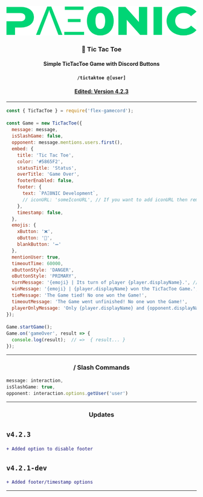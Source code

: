 <div align="center">
  <img src="https://github.com/Paeonic-Development/.github/blob/main/images/Paeonic.png" alt="PΛΞ0NIC Development Banner">
</div>

<div align="center">
  <h3>🔖 Tic Tac Toe</h3>
  <h4>Simple TicTacToe Game with Discord Buttons</h4>
  <h4><code>/tictaktoe @[user]</code></h4>
  <h4><ins>Edited: Version 4.2.3</ins></h4>
</div>

---
```js
const { TicTacToe } = require('flex-gamecord');

const Game = new TicTacToe({
  message: message,
  isSlashGame: false,
  opponent: message.mentions.users.first(),
  embed: {
    title: 'Tic Tac Toe',
    color: '#5865F2',
    statusTitle: 'Status',
    overTitle: 'Game Over',
    footerEnabled: false,
    footer: {
      text: `PΛΞ0NIC Development`,
      // iconURL: 'someIconURL', // If you want to add iconURL then remove the comment and add working url!
    },
    timestamp: false,
  },
  emojis: {
    xButton: '❌',
    oButton: '🔵',
    blankButton: '➖'
  },
  mentionUser: true,
  timeoutTime: 60000,
  xButtonStyle: 'DANGER',
  oButtonStyle: 'PRIMARY',
  turnMessage: '{emoji} | Its turn of player {player.displayName}.', // {player.tag} {player} {player.displayName} 
  winMessage: '{emoji} | {player.displayName} won the TicTacToe Game.',
  tieMessage: 'The Game tied! No one won the Game!',
  timeoutMessage: 'The Game went unfinished! No one won the Game!',
  playerOnlyMessage: 'Only {player.displayName} and {opponent.displayName} can use these buttons',
});

Game.startGame();
Game.on('gameOver', result => {
  console.log(result);  // =>  { result... }
});
```
---
<div align="center">
  <h3>/ Slash Commands</h3>
</div>

```js
message: interaction,
isSlashGame: true,
opponent: interaction.options.getUser('user')
```

---
<div align="center">
  <h3>Updates</h3>
</div>

## **`v4.2.3`**
```diff
+ Added option to disable footer
```

## **`v4.2.1-dev`**
```diff
+ Added footer/timestamp options
```
---